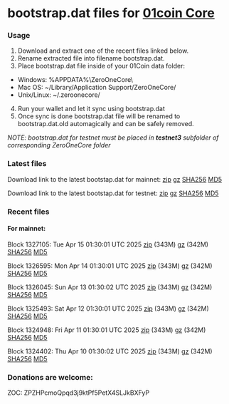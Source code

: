 # bootstrap.dat files for [01coin Core](https://01coin.io)

### Usage

1. Download and extract one of the recent files linked below.
2. Rename extracted file into filename bootstrap.dat.
3. Place bootstrap.dat file inside of your 01Coin data folder:
 - Windows: %APPDATA%\ZeroOneCore\
 - Mac OS: ~/Library/Application Support/ZeroOneCore/
 - Unix/Linux: ~/.zeroonecore/
4. Run your wallet and let it sync using bootstrap.dat
5. Once sync is done bootstrap.dat file will be renamed to bootstrap.dat.old automagically and can be safely removed.

_NOTE: bootstrap.dat for testnet must be placed in **testnet3** subfolder of corresponding ZeroOneCore folder_

### Latest files
Download link to the latest bootstap.dat for mainnet: [zip](https://files.01coin.io/mainnet/bootstrap.dat.zip) [gz](https://files.01coin.io/mainnet/bootstrap.dat.tar.gz) [SHA256](https://files.01coin.io/mainnet/sha256.txt) [MD5](https://files.01coin.io/mainnet/md5.txt)

Download link to the latest bootstap.dat for testnet: [zip](https://files.01coin.io/testnet/bootstrap.dat.zip) [gz](https://files.01coin.io/testnet/bootstrap.dat.tar.gz) [SHA256](https://files.01coin.io/testnet/sha256.txt) [MD5](https://files.01coin.io/testnet/md5.txt)

### Recent files

#### For mainnet:

Block 1327105: Tue Apr 15 01:30:01 UTC 2025 [zip](https://files.01coin.io/mainnet/2025-04-15/bootstrap.dat.zip) (343M) [gz](https://files.01coin.io/mainnet/2025-04-15/bootstrap.dat.tar.gz) (342M) [SHA256](https://files.01coin.io/mainnet/2025-04-15/sha256.txt) [MD5](https://files.01coin.io/mainnet/2025-04-15/md5.txt)

Block 1326595: Mon Apr 14 01:30:01 UTC 2025 [zip](https://files.01coin.io/mainnet/2025-04-14/bootstrap.dat.zip) (343M) [gz](https://files.01coin.io/mainnet/2025-04-14/bootstrap.dat.tar.gz) (342M) [SHA256](https://files.01coin.io/mainnet/2025-04-14/sha256.txt) [MD5](https://files.01coin.io/mainnet/2025-04-14/md5.txt)

Block 1326045: Sun Apr 13 01:30:02 UTC 2025 [zip](https://files.01coin.io/mainnet/2025-04-13/bootstrap.dat.zip) (343M) [gz](https://files.01coin.io/mainnet/2025-04-13/bootstrap.dat.tar.gz) (342M) [SHA256](https://files.01coin.io/mainnet/2025-04-13/sha256.txt) [MD5](https://files.01coin.io/mainnet/2025-04-13/md5.txt)

Block 1325493: Sat Apr 12 01:30:01 UTC 2025 [zip](https://files.01coin.io/mainnet/2025-04-12/bootstrap.dat.zip) (343M) [gz](https://files.01coin.io/mainnet/2025-04-12/bootstrap.dat.tar.gz) (342M) [SHA256](https://files.01coin.io/mainnet/2025-04-12/sha256.txt) [MD5](https://files.01coin.io/mainnet/2025-04-12/md5.txt)

Block 1324948: Fri Apr 11 01:30:01 UTC 2025 [zip](https://files.01coin.io/mainnet/2025-04-11/bootstrap.dat.zip) (343M) [gz](https://files.01coin.io/mainnet/2025-04-11/bootstrap.dat.tar.gz) (342M) [SHA256](https://files.01coin.io/mainnet/2025-04-11/sha256.txt) [MD5](https://files.01coin.io/mainnet/2025-04-11/md5.txt)

Block 1324402: Thu Apr 10 01:30:02 UTC 2025 [zip](https://files.01coin.io/mainnet/2025-04-10/bootstrap.dat.zip) (343M) [gz](https://files.01coin.io/mainnet/2025-04-10/bootstrap.dat.tar.gz) (342M) [SHA256](https://files.01coin.io/mainnet/2025-04-10/sha256.txt) [MD5](https://files.01coin.io/mainnet/2025-04-10/md5.txt)


### Donations are welcome:

ZOC: ZPZHPcmoQpqd3j9ktPf5PetX4SLJkBXFyP
